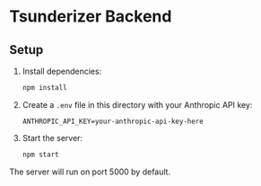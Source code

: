 # Tsunderizer Backend

## Setup

1. Install dependencies:
   ```bash
   npm install
   ```

2. Create a `.env` file in this directory with your Anthropic API key:
   ```env
   ANTHROPIC_API_KEY=your-anthropic-api-key-here
   ```

3. Start the server:
   ```bash
   npm start
   ```

The server will run on port 5000 by default. 